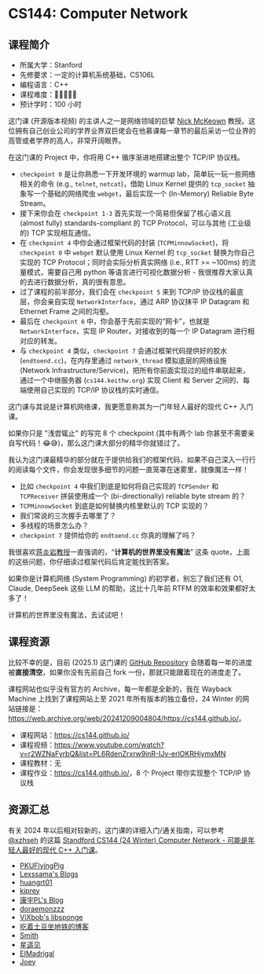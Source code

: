 # CS144: Computer Network

## 课程简介

- 所属大学：Stanford
- 先修要求：一定的计算机系统基础，CS106L
- 编程语言：C++
- 课程难度：🌟🌟🌟🌟🌟
- 预计学时：100 小时

这门课 (开源版本视频) 的主讲人之一是网络领域的巨擘 [Nick McKeown](http://yuba.stanford.edu/~nickm/index.html) 教授。这位拥有自己创业公司的学界业界双巨佬会在他慕课每一章节的最后采访一位业界的高管或者学界的高人，非常开阔眼界。

在这门课的 Project 中，你将用 C++ 循序渐进地搭建出整个 TCP/IP 协议栈。

- `checkpoint 0` 是让你熟悉一下开发环境的 warmup lab，简单玩一玩一些网络相关的命令 (e.g., `telnet`, `netcat`)，借助 Linux Kernel 提供的 `tcp_socket` 抽象写一个基础的网络爬虫 `webget`，最后实现一个 (In-Memory) Reliable Byte Stream。
- 接下来你会在 `checkpoint 1-3` 首先实现一个简易但保留了核心语义且 (almost fully) standards-compliant 的 TCP Protocol，可以与其他 (工业级的) TCP 实现相互通信。
- 在 `checkpoint 4` 中你会通过框架代码的封装 (`TCPMinnowSocket`)，将 `checkpoint 0` 中 `webget` 默认使用 Linux Kernel 的 `tcp_socket` 替换为你自己实现的 TCP Protocol；同时会实际分析真实网络 (i.e., RTT >= ~100ms) 的流量模式，需要自己用 python 等语言进行可视化数据分析 - 我很推荐大家认真的去进行数据分析，真的很有意思。
- 过了课程的前半部分，我们会在 `checkpoint 5` 来到 TCP/IP 协议栈的最底层，你会亲自实现 `NetworkInterface`，通过 ARP 协议抹平 IP Datagram 和 Ethernet Frame 之间的沟壑。
- 最后在 `checkpoint 6` 中，你会基于先前实现的“网卡”，也就是 `NetworkInterface`，实现 IP Router，对接收到的每一个 IP Datagram 进行相对应的转发。
- 与 `checkpoint 4` 类似，`checkpoint 7` 会通过框架代码提供好的胶水 (`endtoend.cc`)，在内存里通过 `network_thread` 模拟底层的网络设施 (Network Infrastructure/Service)，把所有你前面实现过的组件串联起来，通过一个中继服务器 (`cs144.keithw.org`) 实现 Client 和 Server 之间的、每端使用自己实现的 TCP/IP 协议栈的实时通信。

这门课与其说是计算机网络课，我更愿意称其为一门年轻人最好的现代 C++ 入门课。

如果你只是 "浅尝辄止" 的写完 8 个 checkpoint (其中有两个 lab 你甚至不需要亲自写代码！😂😅)，那么这门课大部分的精华你就错过了。

我认为这门课最精华的部分就在于提供给我们的框架代码，如果不自己深入一行行的阅读每个文件，你会发现很多细节的问题一直笼罩在迷雾里，就像魔法一样！

- 比如 `checkpoint 4` 中我们到底是如何将自己实现的 `TCPSender` 和 `TCPReceiver` 拼装使用成一个 (bi-directionally) reliable byte stream 的？
- `TCPMinnowSocket` 到底是如何替换内核里默认的 TCP 实现的？
- 我们常说的三次握手去哪里了？
- 多线程的场景怎么办？
- `checkpoint 7` 提供给你的 `endtoend.cc` 你真的理解了吗？

我很喜欢[蒋炎岩教授](https://github.com/jiangyy)一直强调的，“**计算机的世界里没有魔法**” 这条 quote，上面的这些问题，你仔细读过框架代码后肯定能找到答案。

如果你是计算机网络 (System Programming) 的初学者，别忘了我们还有 O1, Claude, DeepSeek 这些 LLM 的帮助，这比十几年前 RTFM 的效率和效果都好太多了！

计算机的世界里没有魔法，去试试吧！

## 课程资源

比较不幸的是，目前 (2025.1) 这门课的 [GitHub Repository](https://github.com/CS144/minnow) 会随着每一年的进度被**直接清空**，如果你没有先前自己 fork 一份，那就只能跟着现在的进度走了。

课程网站也似乎没有官方的 Archive，每一年都是全新的，我在 Wayback Machine 上找到了课程网站上至 2021 年所有版本的独立备份，24 Winter 的网站链接是：<https://web.archive.org/web/20241209004804/https://cs144.github.io/>。

- 课程网站：<https://cs144.github.io/>
- 课程视频：<https://www.youtube.com/watch?v=r2WZNaFyrbQ&list=PL6RdenZrxrw9inR-IJv-erlOKRHjymxMN>
- 课程教材：无
- 课程作业：<https://cs144.github.io/>，8 个 Project 带你实现整个 TCP/IP 协议栈

## 资源汇总

有关 2024 年以后相对较新的，这门课的详细入门/通关指南，可以参考 [@xzhseh](https://github.com/xzhseh) 的这篇 [Standford CS144 (24 Winter) Computer Network - 可能是年轻人最好的现代 C++ 入门课](https://zhuanlan.zhihu.com/p/20551290958)。

- [PKUFlyingPig](https://github.com/PKUFlyingPig/CS144-Computer-Network)
- [Lexssama's Blogs](https://lexssama.github.io/tags/CS144/)
- [huangrt01](https://github.com/huangrt01/CS-Notes/blob/master/Notes/Output/Computer-Networking-Lab-CS144-Stanford.md)
- [kiprey](https://kiprey.github.io/tags/CS144/)
- [康宇PL's Blog](https://www.cnblogs.com/kangyupl/p/stanford_cs144_labs.html)
- [doraemonzzz](http://doraemonzzz.com/tags/CS144/)
- [ViXbob's libsponge](https://vixbob.moe/25.html)
- [吃着土豆坐地铁的博客](https://www.epis2048.net/categories/Code/Stanford-CS144/)
- [Smith](https://www.inlighting.org/archives/2021-cs144-notes/)
- [星遥见](https://www.cnblogs.com/weijunji/tag/CS144/)
- [EIMadrigal](https://www.cnblogs.com/EIMadrigal/p/15500472.html)
- [Joey](http://yuzijun.life/2021-02/CS144)

